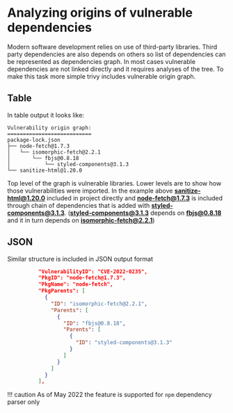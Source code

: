 # Analyzing origins of vulnerable dependencies

Modern software development relies on use of third-party libraries. Third party dependencies are also depends on others so list of dependencies can be represented as dependencies graph. 
In most cases vulnerable dependencies are not linked directly and it requires analyses of the tree. To make this task more simple trivy includes vulnerable origin graph.

## Table

In table output it looks like:

```
Vulnerability origin graph:
===========================
package-lock.json
├── node-fetch@1.7.3
│   └── isomorphic-fetch@2.2.1
│       └── fbjs@0.8.18
│           └── styled-components@3.1.3
└── sanitize-html@1.20.0
```

Top level of the graph is vulnerable libraries. Lower levels are to show how those vulnerabilities were imported. In the example above **sanitize-html@1.20.0** included in project directly and **node-fetch@1.7.3** is included through chain of dependencies that is added with **styled-components@3.1.3**.  (**styled-components@3.1.3** depends on **fbjs@0.8.18** and it in turn depends on **isomorphic-fetch@2.2.1**)

## JSON
Similar structure is included in JSON output format
```json
          "VulnerabilityID": "CVE-2022-0235",
          "PkgID": "node-fetch@1.7.3",
          "PkgName": "node-fetch",
          "PkgParents": [
            {
              "ID": "isomorphic-fetch@2.2.1",
              "Parents": [
                {
                  "ID": "fbjs@0.8.18",
                  "Parents": [
                    {
                      "ID": "styled-components@3.1.3"
                    }
                  ]
                }
              ]
            }
          ],

```

!!! caution
        As of May 2022 the feature is supported for `npm` dependency parser only